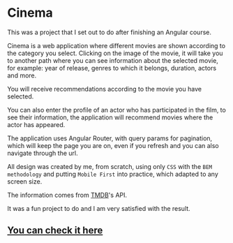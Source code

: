 # Cinema

This was a project that I set out to do after finishing an Angular course.

Cinema is a web application where different movies are shown according to the category you select. Clicking on the image of the movie, it will take you to another path where you can see information about the selected movie, for example: year of release, genres to which it belongs, duration, actors and more.

You will receive recommendations according to the movie you have selected.

You can also enter the profile of an actor who has participated in the film, to see their information, the application will recommend movies where the actor has appeared.

The application uses Angular Router, with query params for pagination, which will keep the page you are on, even if you refresh and you can also navigate through the url.

All design was created by me, from scratch, using only `CSS` with the `BEM methodology` and putting `Mobile First` into practice, which adapted to any screen size.

The information comes from [TMDB](https://www.themoviedb.org/documentation/api)'s API.

It was a fun project to do and I am very satisfied with the result.

## [You can check it here](https://emanuelxmejia.github.io/movie-app/#/browse/popular)